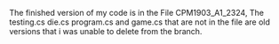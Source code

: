 The finished version of my code is in the File CPM1903_A1_2324, The testing.cs die.cs program.cs and game.cs that are not in the file are old versions that i was unable to delete from the branch.

